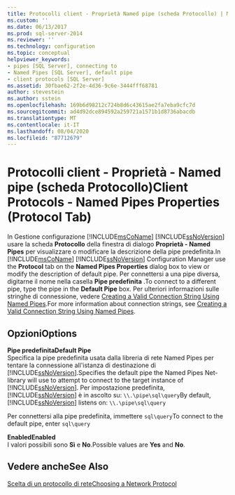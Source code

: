```yaml
---
title: Protocolli client - Proprietà Named pipe (scheda Protocollo) | Microsoft Docs
ms.custom: ''
ms.date: 06/13/2017
ms.prod: sql-server-2014
ms.reviewer: ''
ms.technology: configuration
ms.topic: conceptual
helpviewer_keywords:
- pipes [SQL Server], connecting to
- Named Pipes [SQL Server], default pipe
- client protocols [SQL Server]
ms.assetid: 30fbae62-2f2e-4d36-9c6e-3444fff68781
author: stevestein
ms.author: sstein
ms.openlocfilehash: 169b6d98212c724b8d6c43615ae2fa7eba9cfc7d
ms.sourcegitcommit: ad4d92dce894592a259721a1571b1d8736abacdb
ms.translationtype: MT
ms.contentlocale: it-IT
ms.lasthandoff: 08/04/2020
ms.locfileid: "87712679"
---
```

# <a name="client-protocols---named-pipes-properties-protocol-tab"></a><span data-ttu-id="1cedc-102">Protocolli client - Proprietà - Named pipe (scheda Protocollo)</span><span class="sxs-lookup"><span data-stu-id="1cedc-102">Client Protocols - Named Pipes Properties (Protocol Tab)</span></span>
  <span data-ttu-id="1cedc-103">In Gestione configurazione [!INCLUDE[msCoName](../../includes/msconame-md.md)] [!INCLUDE[ssNoVersion](../../includes/ssnoversion-md.md)] usare la scheda **Protocollo** della finestra di dialogo **Proprietà - Named Pipes** per visualizzare o modificare la descrizione della pipe predefinita.</span><span class="sxs-lookup"><span data-stu-id="1cedc-103">In [!INCLUDE[msCoName](../../includes/msconame-md.md)] [!INCLUDE[ssNoVersion](../../includes/ssnoversion-md.md)] Configuration Manager use the **Protocol** tab on the **Named Pipes Properties** dialog box to view or modify the description of default pipe.</span></span> <span data-ttu-id="1cedc-104">Per connettersi a una pipe diversa, digitarne il nome nella casella **Pipe predefinita** .</span><span class="sxs-lookup"><span data-stu-id="1cedc-104">To connect to a different pipe, type the pipe in the **Default Pipe** box.</span></span> <span data-ttu-id="1cedc-105">Per ulteriori informazioni sulle stringhe di connessione, vedere [Creating a Valid Connection String Using Named Pipes](../../../2014/tools/configuration-manager/creating-a-valid-connection-string-using-named-pipes.md).</span><span class="sxs-lookup"><span data-stu-id="1cedc-105">For more information about connection strings, see [Creating a Valid Connection String Using Named Pipes](../../../2014/tools/configuration-manager/creating-a-valid-connection-string-using-named-pipes.md).</span></span>  
  
## <a name="options"></a><span data-ttu-id="1cedc-106">Opzioni</span><span class="sxs-lookup"><span data-stu-id="1cedc-106">Options</span></span>  
 <span data-ttu-id="1cedc-107">**Pipe predefinita**</span><span class="sxs-lookup"><span data-stu-id="1cedc-107">**Default Pipe**</span></span>  
 <span data-ttu-id="1cedc-108">Specifica la pipe predefinita usata dalla libreria di rete Named Pipes per tentare la connessione all'istanza di destinazione di [!INCLUDE[ssNoVersion](../../includes/ssnoversion-md.md)].</span><span class="sxs-lookup"><span data-stu-id="1cedc-108">Specifies the default pipe the Named Pipes Net-library will use to attempt to connect to the target instance of [!INCLUDE[ssNoVersion](../../includes/ssnoversion-md.md)].</span></span> <span data-ttu-id="1cedc-109">Per impostazione predefinita, [!INCLUDE[ssNoVersion](../../includes/ssnoversion-md.md)] è in ascolto su: `\\.\pipe\sql\query`</span><span class="sxs-lookup"><span data-stu-id="1cedc-109">By default, [!INCLUDE[ssNoVersion](../../includes/ssnoversion-md.md)] listens on: `\\.\pipe\sql\query`</span></span>  
  
 <span data-ttu-id="1cedc-110">Per connettersi alla pipe predefinita, immettere `sql\query`</span><span class="sxs-lookup"><span data-stu-id="1cedc-110">To connect to the default pipe, enter `sql\query`</span></span>  
  
 <span data-ttu-id="1cedc-111">**Enabled**</span><span class="sxs-lookup"><span data-stu-id="1cedc-111">**Enabled**</span></span>  
 <span data-ttu-id="1cedc-112">I valori possibili sono **Sì** e **No**.</span><span class="sxs-lookup"><span data-stu-id="1cedc-112">Possible values are **Yes** and **No**.</span></span>  
  
## <a name="see-also"></a><span data-ttu-id="1cedc-113">Vedere anche</span><span class="sxs-lookup"><span data-stu-id="1cedc-113">See Also</span></span>  
 [<span data-ttu-id="1cedc-114">Scelta di un protocollo di rete</span><span class="sxs-lookup"><span data-stu-id="1cedc-114">Choosing a Network Protocol</span></span>](../../../2014/tools/configuration-manager/choosing-a-network-protocol.md)  
  
  
